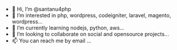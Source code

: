 - 👋 Hi, I’m @santanu4php
- 👀 I’m interested in php, wordpress, codeigniter, laravel, magento, wordpress...
- 🌱 I’m currently learning nodejs, python, aws...
- 💞️ I’m looking to collaborate on social and opensource projects...
- 📫 You can reach me by email ...

<!---
santanu4php/santanu4php is a ✨ special ✨ repository because its `README.md` (this file) appears on your GitHub profile.
You can click the Preview link to take a look at your changes.
--->
